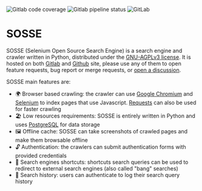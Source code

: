 ![Gitlab code coverage](https://img.shields.io/gitlab/pipeline-coverage/biolds1/sosse?branch=main&style=flat-square)
![Gitlab pipeline status](https://img.shields.io/gitlab/pipeline-status/biolds1/sosse?branch=main&style=flat-square)
![GitLab](https://img.shields.io/gitlab/license/biolds1/sosse?style=flat-square)

SOSSE
=====

SOSSE (Selenium Open Source Search Engine) is a search engine and crawler written in Python, distributed under the [GNU-AGPLv3 license](https://www.gnu.org/licenses/agpl-3.0.en.html). It is hosted on both [Gitlab](https://gitlab.com/biolds1/sosse) and [Github](https://github.com/biolds/sosse) site, please use any of them to open feature requests, bug report or merge requests, or [open a discussion](https://github.com/biolds/sosse/discussions).

SOSSE main features are:
- 🌍 Browser based crawling: the crawler can use [Google Chromium](https://www.chromium.org/Home) and [Selenium](https://www.selenium.dev/) to index pages that use Javascript. [Requests](https://docs.python-requests.org/en/latest/index.html) can also be used for faster crawling
- 🏖 Low resources requirements: SOSSE is entirely written in Python and uses [PostgreSQL](https://www.postgresql.org/) for data storage
- 🖼 Offline cache: SOSSE can take screenshots of crawled pages and make them browsable offline
- 🔓 Authentication: the crawlers can submit authentication forms with provided credentials
- 🔗 Search engines shortcuts: shortcuts search queries can be used to redirect to external search engines (also called "bang" searches)
- 🔖 Search history: users can authenticate to log their search query history
